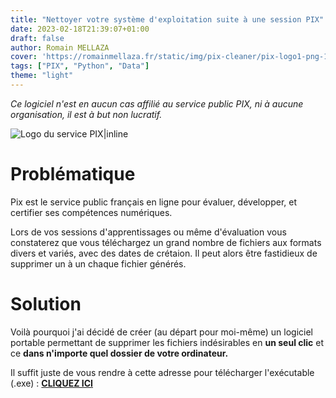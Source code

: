 ```yaml
---
title: "Nettoyer votre système d'exploitation suite à une session PIX"
date: 2023-02-18T21:39:07+01:00
draft: false
author: Romain MELLAZA
cover: 'https://romainmellaza.fr/static/img/pix-cleaner/pix-logo1-png-17972.png'
tags: ["PIX", "Python", "Data"]
theme: "light"
---
```


*Ce logiciel n'est en aucun cas affilié au service public PIX, ni à aucune organisation, il est à but non lucratif.*

![Logo du service PIX|inline](https://user-images.githubusercontent.com/88449922/219901270-1afa0b9e-6ec4-4484-8426-aa060c93a1c4.png)

# Problématique 
Pix est le service public français en ligne pour évaluer, développer, et certifier ses compétences numériques. 

Lors de vos sessions d'apprentissages ou même d'évaluation vous constaterez que vous téléchargez un grand nombre de fichiers aux formats divers et variés, avec des dates de crétaion. Il peut alors être fastidieux de supprimer un à un chaque fichier générés. 

# Solution
Voilà pourquoi j'ai décidé de créer (au départ pour moi-même) un logiciel portable permettant de supprimer les fichiers indésirables en **un seul clic** et ce **dans n'importe quel dossier de votre ordinateur.**

Il suffit juste de vous rendre à cette adresse pour télécharger l'exécutable (.exe) : [**CLIQUEZ ICI**](https://github.com/4strium/PIX-Files-Cleaner/releases/tag/v1.0.0)